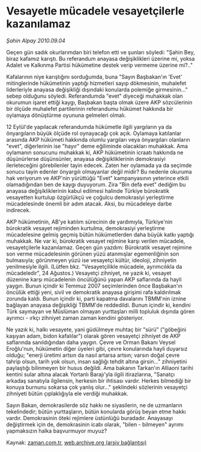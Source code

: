 # Vesayetle mücadele vesayetçilerle kazanılamaz

*Şahin Alpay 2010.09.04*

<td class="columnist-detail">
<p>Geçen gün sadık okurlarımdan biri telefon etti ve şunları söyledi: "Şahin Bey, biraz kafamız karıştı. Bu referandum anayasa değişiklikleri üzerine mi, yoksa Adalet ve Kalkınma Partisi hükümetine destek verip vermeme üzerine mi?.."</p>
<p>
<div id="haberMetinDiv">
<p>Kafalarının niye karıştığını sorduğumda, buna "Sayın Başbakan'ın 'Evet' mitinglerinde hükümetinin yaptığı hizmetleri sayıp dökmesinin, muhalefet liderleriyle anayasa değişikliği dışındaki konularda polemiğe girmesinin..." sebep olduğunu söyledi. Referandumda "evet" diyeceği muhakkak olan okurumun işaret ettiği kaygı, Başbakan başta olmak üzere AKP sözcülerinin bir ölçüde muhalefet partilerinin referandumu hükümet hakkında bir oylamaya dönüştürme oyununa gelmeleri olmalı.
<p> 12 Eylül'de yapılacak referandumda hükümetle ilgili yargıların ya da önyargıların büyük ölçüde rol oynayacağı çok açık. Oylamaya katılanlar arasında AKP hükümeti hakkında olumlu yargıları veya önyargıları olanların "evet", diğerlerinin ise "hayır" deme eğiliminde olacakları muhakkak. Ama oylamanın sonucunu muhakkak ki, AKP hükümetinin icraatı hakkında ne düşünürlerse düşünsünler, anayasa değişikliklerinin demokrasiyi ilerleteceğini görebilenler tayin edecek. Zaten her oylamada ya da seçimde sonucu tayin edenler önyargılı olmayanlar değil midir? Bu nedenle okuruma hak veriyorum ve AKP'nin yürüttüğü "Evet" kampanyasının yeterince etkili olamadığından ben de kaygı duyuyorum. Zira "Bin defa evet" dediğim bu anayasa değişikliklerinin kabul edilmesi halinde Türkiye bürokratik vesayetten kurtulup özgürlükçü ve çoğulcu demokrasiyi yerleştirme mücadelesinde önemli bir adım atacak. Aksi, bu mücadeleye darbe indirecek.
<p>AKP hükümetinin, AB'ye katılım sürecinin de yardımıyla, Türkiye'nin bürokratik vesayet rejiminden kurtulma, demokrasiyi yerleştirme mücadelesine gelmiş geçmiş bütün hükümetlerden daha büyük katkı yaptığı muhakkak. Ne var ki, bürokratik vesayet rejimine karşı verilen mücadele, vesayetçilerle kazanılamaz. Geçen gün yazdım: Bürokratik vesayet rejimine son verme mücadelesinin görünen yüzü atanmışlar egemenliğinin son bulmasıyla; görünmeyen yüzü ise vesayetçi kültür, ideoloji, zihniyetin yenilmesiyle ilgili. (Lütfen bkz. "Vesayetçilikle mücadele, ayrımcılıkla da mücadeledir", 24 Ağustos.) Vesayetçi zihniyet, ne yazık ki, vesayet düzenine karşı mücadelenin öncülüğünü yapan AKP saflarında da hayli yaygın. Bunun içindir ki Temmuz 2007 seçimlerinden önce Başbakan'ın öncülük ettiği yeni, sivil ve demokratik anayasa girişimi rafa kaldırılmak zorunda kaldı. Bunun içindir ki, parti kapatma davalarını TBMM'nin iznine bağlayan anayasa değişikliği TBMM'de reddedildi. Bunun içindir ki, kendini Türk saymayan ve Müslüman olmayan yurttaşları milli topluluk dışında gören ayrımcı - ırkçı zihniyet zaman zaman kendini gösteriyor.
<p>Ne yazık ki, halkı vesayete, yani güdülmeye muhtaç bir "sürü" ("göbeğini kaşıyan adam, bidon kafalılar") olarak gören vesayetçi zihniyet de AKP saflarında sanıldığından daha yaygın. Çevre ve Orman Bakanı Veysel Eroğlu'nun, hükümetin diğer üyeleri gibi, çevre konularında hayli duyarsız olduğu; "enerji üretimi artsın da nasıl artarsa artsın; varsın doğal çevre tahrip olsun, tarih yok olsun, insan sağlığı tehdit altına girsin..." zihniyetini paylaştığı bilinmeyen bir husus değildi. Ama bakanın Tarkan'ın Alliaoni tarihi kentini sular altına alacak Yortanlı Barajı'yla ilgili itirazlarına, "Sanatçı arkadaş sanatıyla ilgilensin, herkesin bir ihtisası vardır. Herkes bilmediği bir konuya burnunu sokarsa çok yanlış olur..." şeklindeki sözlerinin vesayetçi zihniyeti bütün çıplaklığıyla ele verdiği muhakkak.
<p>Sayın Bakan, demokrasilerde söz hakkı ne siyasilerin, ne de uzmanların tekelindedir; bütün yurttaşların, bütün konularda görüş beyan etme hakkı vardır. Demokrasinin öteki rejimlere üstünlüğü buradadır. Anayasayı değiştirmek için de, demokrasinin icabı olarak, "bilen - bilmeyen" ayrımı yapmaksızın halka başvurmuyor muyuz?</p></p></p></p></p></div>
</p>
<a href="http://web.archive.org/web/20110105050510/mailto:s.alpay@zaman.com.tr">
</a></td>

Kaynak: [zaman.com.tr](http://zaman.com.tr/yazar.do?yazino=1023742), [web.archive.org (arşiv bağlantısı)](http://web.archive.org/web/20110105050510/http://www.zaman.com.tr/yazar.do?yazino=1023742)
